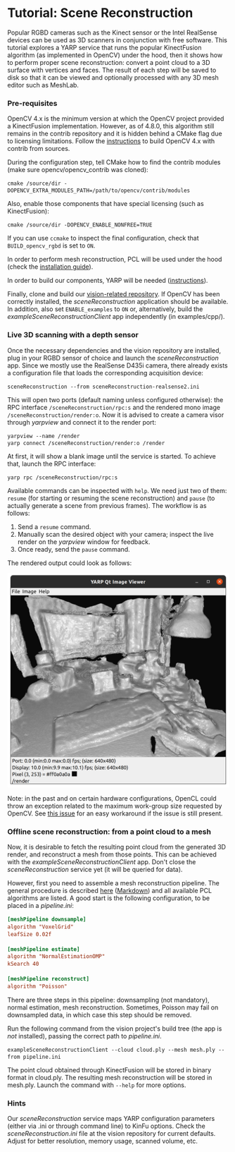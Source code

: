 # Tutorial: Scene Reconstruction

Popular RGBD cameras such as the Kinect sensor or the Intel RealSense devices can be used as 3D scanners in conjunction with free software. This tutorial explores a YARP service that runs the popular KinectFusion algorithm (as implemented in OpenCV) under the hood, then it shows how to perform proper scene reconstruction: convert a point cloud to a 3D surface with vertices and faces. The result of each step will be saved to disk so that it can be viewed and optionally processed with any 3D mesh editor such as MeshLab.

### Pre-requisites

OpenCV 4.x is the minimum version at which the OpenCV project provided a KinectFusion implementation. However, as of 4.8.0, this algorithm still remains in the contrib repository and it is hidden behind a CMake flag due to licensing limitations. Follow the [instructions](https://github.com/roboticslab-uc3m/installation-guides/blob/master/install-opencv.md) to build OpenCV 4.x with contrib from sources.

During the configuration step, tell CMake how to find the contrib modules (make sure opencv/opencv_contrib was cloned):

```
cmake /source/dir -DOPENCV_EXTRA_MODULES_PATH=/path/to/opencv/contrib/modules
```

Also, enable those components that have special licensing (such as KinectFusion):

```
cmake /source/dir -DOPENCV_ENABLE_NONFREE=TRUE
```

If you can use `ccmake` to inspect the final configuration, check that `BUILD_opencv_rgbd` is set to `ON`.

In order to perform mesh reconstruction, PCL will be used under the hood (check the [installation guide](https://github.com/roboticslab-uc3m/installation-guides/blob/master/install-pcl.md)).

In order to build our components, YARP will be needed ([instructions](https://github.com/roboticslab-uc3m/installation-guides/blob/master/install-yarp.md)).

Finally, clone and build our [vision-related repository](https://github.com/roboticslab-uc3m/vision). If OpenCV has been correctly installed, the *sceneReconstruction* application should be available. In addition, also set `ENABLE_examples` to `ON` or, alternatively, build the *exampleSceneReconstructionClient* app independently (in examples/cpp/).

### Live 3D scanning with a depth sensor

Once the necessary dependencies and the vision repository are installed, plug in your RGBD sensor of choice and launch the *sceneReconstruction* app. Since we mostly use the RealSense D435i camera, there already exists a configuration file that loads the corresponding acquisition device:

```
sceneReconstruction --from sceneReconstruction-realsense2.ini
```

This will open two ports (default naming unless configured otherwise): the RPC interface `/sceneReconstruction/rpc:s` and the rendered mono image `/sceneReconstruction/render:o`. Now it is advised to create a camera visor through *yarpview* and connect it to the render port:

```
yarpview --name /render
yarp connect /sceneReconstruction/render:o /render
```

At first, it will show a blank image until the service is started. To achieve that, launch the RPC interface:

```
yarp rpc /sceneReconstruction/rpc:s
```

Available commands can be inspected with `help`. We need just two of them: `resume` (for starting or resuming the scene reconstruction) and `pause` (to actually generate a scene from previous frames). The workflow is as follows:

1. Send a `resume` command.
2. Manually scan the desired object with your camera; inspect the live render on the *yarpview* window for feedback.
3. Once ready, send the `pause` command.

The rendered output could look as follows:

![kinfu](../fig/kinfu.png)

Note: in the past and on certain hardware configurations, OpenCL could throw an exception related to the maximum work-group size requested by OpenCV. See [this issue](https://github.com/opencv/opencv_contrib/issues/2422) for an easy workaround if the issue is still present.

### Offline scene reconstruction: from a point cloud to a mesh

Now, it is desirable to fetch the resulting point cloud from the generated 3D render, and reconstruct a mesh from those points. This can be achieved with the *exampleSceneReconstructionClient* app. Don't close the *sceneReconstruction* service yet (it will be queried for data).

However, first you need to assemble a mesh reconstruction pipeline. The general procedure is described [here](https://robots.uc3m.es/vision/yarpcloudutils.html) ([Markdown](https://github.com/roboticslab-uc3m/vision/blob/master/libraries/YarpCloudUtils/README.md)) and all available PCL algorithms are listed. A good start is the following configuration, to be placed in a *pipeline.ini*:

```ini
[meshPipeline downsample]
algorithm "VoxelGrid"
leafSize 0.02f

[meshPipeline estimate]
algorithm "NormalEstimationOMP"
kSearch 40

[meshPipeline reconstruct]
algorithm "Poisson"
```

There are three steps in this pipeline: downsampling (not mandatory), normal estimation, mesh reconstruction. Sometimes, Poisson may fail on downsampled data, in which case this step should be removed.

Run the following command from the vision project's build tree (the app is *not* installed), passing the correct path to *pipeline.ini*.

```
exampleSceneReconstructionClient --cloud cloud.ply --mesh mesh.ply --from pipeline.ini
```

The point cloud obtained through KinectFusion will be stored in binary format in cloud.ply. The resulting mesh reconstruction will be stored in mesh.ply. Launch the command with `--help` for more options.

### Hints

Our *sceneReconstruction* service maps YARP configuration parameters (either via .ini or through command line) to KinFu options. Check the *sceneReconstruction.ini* file at the vision repository for current defaults. Adjust for better resolution, memory usage, scanned volume, etc.
